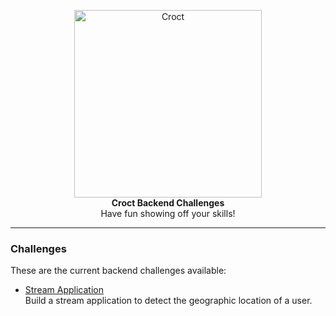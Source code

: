 <p align="center">
    <a href="https://croct.com">
      <img src="https://user-images.githubusercontent.com/943036/132792539-0f5d9e22-2cee-4921-8307-2949911798a4.png" alt="Croct" height="300" />
    </a>
    <br />
    <strong>Croct Backend Challenges</strong>
    <br />
    Have fun showing off your skills!
</p>

---

### Challenges

These are the current backend challenges available:

- [Stream Application](/backend-developer/stream-application)  
  Build a stream application to detect the geographic location of a user.